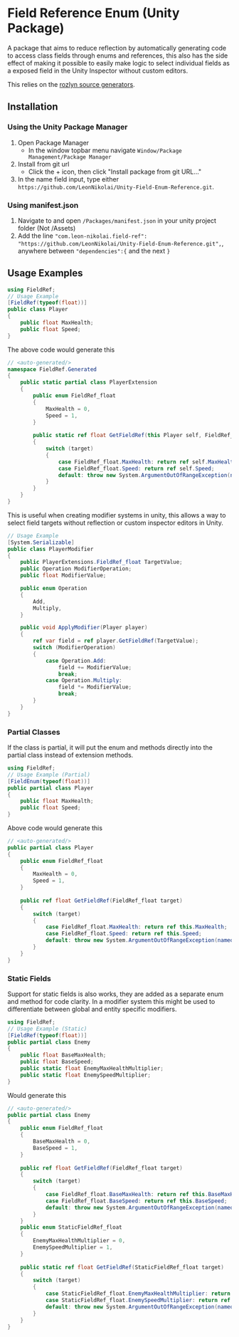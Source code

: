 # Field Reference Enum (Unity Package)
A package that aims to reduce reflection by automatically generating code to access class fields through enums and references, this also has the side effect of making it possible to easily make logic to select individual fields as a exposed field in the Unity Inspector without custom editors.

This relies on the [rozlyn source generators](https://docs.unity3d.com/6000.1/Documentation/Manual/roslyn-analyzers.html).

## Installation
### Using the Unity Package Manager
1. Open Package Manager
    - In the window topbar menu navigate `Window/Package Management/Package Manager`
2. Install from git url
    - Click the + icon, then click "Install package from git URL..."
3. In the name field input, type either `https://github.com/LeonNikolai/Unity-Field-Enum-Reference.git`.
### Using manifest.json
1. Navigate to and open `/Packages/manifest.json` in your unity project folder (Not /Assets)
2. Add the line     `"com.leon-nikolai.field-ref": "https://github.com/LeonNikolai/Unity-Field-Enum-Reference.git",`, anywhere between `"dependencies":{` and the next `}`
## Usage Examples 
```csharp
using FieldRef;
// Usage Example
[FieldRef(typeof(float))]
public class Player
{
    public float MaxHealth;
    public float Speed;
}
```
The above code would generate this

```csharp
// <auto-generated/>
namespace FieldRef.Generated
{
    public static partial class PlayerExtension
    {
        public enum FieldRef_float
        {
            MaxHealth = 0,
            Speed = 1,
        }
        
        public static ref float GetFieldRef(this Player self, FieldRef_float target)
        {
            switch (target)
            {
                case FieldRef_float.MaxHealth: return ref self.MaxHealth;
                case FieldRef_float.Speed: return ref self.Speed;
                default: throw new System.ArgumentOutOfRangeException(nameof(target));
            }
        }
    }
}
```
This is useful when creating modifier systems in unity, this allows a way to select field targets without reflection or custom inspector editors in Unity.
```csharp
// Usage Example
[System.Serializable]
public class PlayerModifier
{
    public PlayerExtensions.FieldRef_float TargetValue;
    public Operation ModifierOperation;
    public float ModifierValue;

    public enum Operation
    {
        Add,
        Multiply,
    }

    public void ApplyModifier(Player player)
    {
        ref var field = ref player.GetFieldRef(TargetValue);
        switch (ModifierOperation)
        {
            case Operation.Add:
                field += ModifierValue;
                break;
            case Operation.Multiply:
                field *= ModifierValue;
                break;
        }
    }
}
```
### Partial Classes
If the class is partial, it will put the enum and methods directly into the partial class instead of extension methods.

```csharp
using FieldRef;
// Usage Example (Partial)
[FieldEnum(typeof(float))]
public partial class Player
{
    public float MaxHealth;
    public float Speed;
}
```
Above code would generate this
```csharp
// <auto-generated/>
public partial class Player
{
    public enum FieldRef_float
    {
        MaxHealth = 0,
        Speed = 1,
    }
    
    public ref float GetFieldRef(FieldRef_float target)
    {
        switch (target)
        {
            case FieldRef_float.MaxHealth: return ref this.MaxHealth;
            case FieldRef_float.Speed: return ref this.Speed;
            default: throw new System.ArgumentOutOfRangeException(nameof(target));
        }
    }
}
```

### Static Fields
Support for static fields is also works, they are added as a separate enum and method for code clarity. In a modifier system this might be used to differentiate between global and entity specific modifiers.
```csharp
using FieldRef;
// Usage Example (Static)
[FieldRef(typeof(float))]
public partial class Enemy
{
    public float BaseMaxHealth;
    public float BaseSpeed;
    public static float EnemyMaxHealthMultiplier;
    public static float EnemySpeedMultiplier;
}
```
Would generate this
```csharp
// <auto-generated/>
public partial class Enemy
{
    public enum FieldRef_float
    {
        BaseMaxHealth = 0,
        BaseSpeed = 1,
    }
    
    public ref float GetFieldRef(FieldRef_float target)
    {
        switch (target)
        {
            case FieldRef_float.BaseMaxHealth: return ref this.BaseMaxHealth;
            case FieldRef_float.BaseSpeed: return ref this.BaseSpeed;
            default: throw new System.ArgumentOutOfRangeException(nameof(target));
        }
    }
    public enum StaticFieldRef_float
    {
        EnemyMaxHealthMultiplier = 0,
        EnemySpeedMultiplier = 1,
    }
    
    public static ref float GetFieldRef(StaticFieldRef_float target)
    {
        switch (target)
        {
            case StaticFieldRef_float.EnemyMaxHealthMultiplier: return ref Enemy.EnemyMaxHealthMultiplier;
            case StaticFieldRef_float.EnemySpeedMultiplier: return ref Enemy.EnemySpeedMultiplier;
            default: throw new System.ArgumentOutOfRangeException(nameof(target));
        }
    }
}
```
